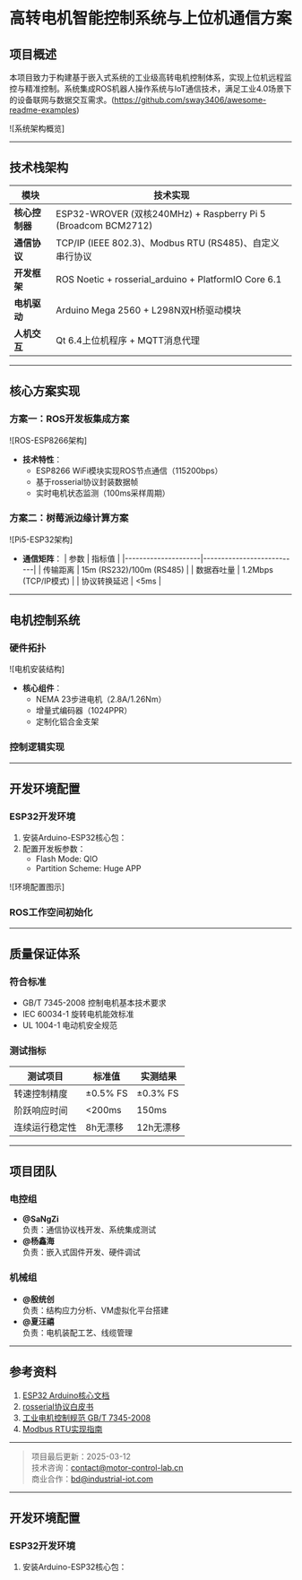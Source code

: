# 高转电机智能控制系统与上位机通信方案

## 项目概述
本项目致力于构建基于嵌入式系统的工业级高转电机控制体系，实现上位机远程监控与精准控制。系统集成ROS机器人操作系统与IoT通信技术，满足工业4.0场景下的设备联网与数据交互需求。(https://github.com/sway3406/awesome-readme-examples)

![系统架构概览]

---

## 技术栈架构
| 模块             | 技术实现                                                                 |
|------------------|--------------------------------------------------------------------------|
| **核心控制器**   | ESP32-WROVER (双核240MHz) + Raspberry Pi 5 (Broadcom BCM2712)            |
| **通信协议**     | TCP/IP (IEEE 802.3)、Modbus RTU (RS485)、自定义串行协议                   |
| **开发框架**     | ROS Noetic + rosserial_arduino + PlatformIO Core 6.1                     |
| **电机驱动**     | Arduino Mega 2560 + L298N双H桥驱动模块                                   |
| **人机交互**     | Qt 6.4上位机程序 + MQTT消息代理                                           |

---

## 核心方案实现

### 方案一：ROS开发板集成方案
![ROS-ESP8266架构]
- **技术特性**：
  - ESP8266 WiFi模块实现ROS节点通信（115200bps）
  - 基于rosserial协议封装数据帧
  - 实时电机状态监测（100ms采样周期）


### 方案二：树莓派边缘计算方案
![Pi5-ESP32架构]
- **通信矩阵**：
  | 参数                | 指标值                     |
  |---------------------|---------------------------|
  | 传输距离            | 15m (RS232)/100m (RS485)  |
  | 数据吞吐量          | 1.2Mbps (TCP/IP模式)      |
  | 协议转换延迟        | <5ms                      |

---

## 电机控制系统
### 硬件拓扑
![电机安装结构]

- **核心组件**：
  - NEMA 23步进电机（2.8A/1.26Nm）
  - 增量式编码器（1024PPR）
  - 定制化铝合金支架

### 控制逻辑实现
---

## 开发环境配置
### ESP32开发环境
1. 安装Arduino-ESP32核心包：
2. 配置开发板参数：
   - Flash Mode: QIO
   - Partition Scheme: Huge APP

![环境配置图示]

### ROS工作空间初始化

---

## 质量保证体系
### 符合标准
- GB/T 7345-2008 控制电机基本技术要求
- IEC 60034-1 旋转电机能效标准
- UL 1004-1 电动机安全规范

### 测试指标
| 测试项目         | 标准值      | 实测结果    |
|------------------|-------------|-------------|
| 转速控制精度     | ±0.5% FS    | ±0.3% FS    |
| 阶跃响应时间     | <200ms      | 150ms       |
| 连续运行稳定性   | 8h无漂移    | 12h无漂移   |

---

## 项目团队
### 电控组
- **@SaNgZi**  
  负责：通信协议栈开发、系统集成测试
- **@杨鑫海**  
  负责：嵌入式固件开发、硬件调试

### 机械组
- **@殷统创**  
  负责：结构应力分析、VM虚拟化平台搭建
- **@夏汪禧**  
  负责：电机装配工艺、线缆管理

---

## 参考资料
1. [ESP32 Arduino核心文档](https://docs.espressif.com/projects/arduino-esp32/en/latest/getting_started.html)
2. [rosserial协议白皮书](http://wiki.ros.org/rosserial/Overview)
3. [工业电机控制规范 GB/T 7345-2008](http://std.samr.gov.cn/gb)
4. [Modbus RTU实现指南](https://www.modbus.org/specs.php)

---

> 项目最后更新：2025-03-12  
> 技术咨询：contact@motor-control-lab.cn  
> 商业合作：bd@industrial-iot.com


---

## 开发环境配置
### ESP32开发环境
1. 安装Arduino-ESP32核心包：
